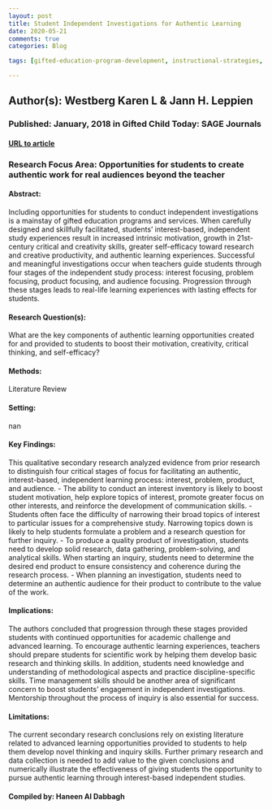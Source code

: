 ```yaml
---
layout: post
title: Student Independent Investigations for Authentic Learning
date: 2020-05-21
comments: true
categories: Blog

tags: [gifted-education-program-development, instructional-strategies, independent-study]

---
```


## Author(s): Westberg Karen L & Jann H. Leppien

### Published: January, 2018 in Gifted Child Today: SAGE Journals

#### [URL to article](https://journals.sagepub.com/doi/pdf/10.1177/1076217517735354)

### Research Focus Area: Opportunities for students to create authentic work for real audiences beyond the teacher

#### Abstract:
Including opportunities for students to conduct independent investigations is a mainstay of gifted education programs and services. When carefully designed and skillfully facilitated, students’ interest-based, independent study experiences result in increased intrinsic motivation, growth in 21st-century critical and creativity skills, greater self-efficacy toward research and creative productivity, and authentic learning experiences. Successful and meaningful investigations occur when teachers guide students through four stages of the independent study process: interest focusing, problem focusing, product focusing, and audience focusing. Progression through these stages leads to real-life learning experiences with lasting effects for students.


#### Research Question(s):
What are the key components of authentic learning opportunities created for and provided to students to boost their motivation, creativity, critical thinking, and self-efficacy? 


#### Methods:
Literature Review


#### Setting:
nan


#### Key Findings:
This qualitative secondary research analyzed evidence from prior research to distinguish four critical stages of focus for facilitating an authentic, interest-based, independent learning process: interest, problem, product, and audience.  - The ability to conduct an interest inventory is likely to boost student motivation, help explore topics of interest, promote greater focus on other interests, and reinforce the development of communication skills.  - Students often face the difficulty of narrowing their broad topics of interest to particular issues for a comprehensive study. Narrowing topics down is likely to help students formulate a problem and a research question for further inquiry. - To produce a quality product of investigation, students need to develop solid research, data gathering, problem-solving, and analytical skills. When starting an inquiry, students need to determine the desired end product to ensure consistency and coherence during the research process. - When planning an investigation, students need to determine an authentic audience for their product to contribute to the value of the work.  


#### Implications:
The authors concluded that progression through these stages provided students with continued opportunities for academic challenge and advanced learning. To encourage authentic learning experiences, teachers should prepare students for scientific work by helping them develop basic research and thinking skills. In addition, students need knowledge and understanding of methodological aspects and practice discipline-specific skills. Time management skills should be another area of significant concern to boost students’ engagement in independent investigations. Mentorship throughout the process of inquiry is also essential for success. 


#### Limitations:
The current secondary research conclusions rely on existing literature related to advanced learning opportunities provided to students to help them develop novel thinking and inquiry skills. Further primary research and data collection is needed to add value to the given conclusions and numerically illustrate the effectiveness of giving students the opportunity  to pursue authentic learning through interest-based independent studies. 


#### Compiled by: Haneen Al Dabbagh


